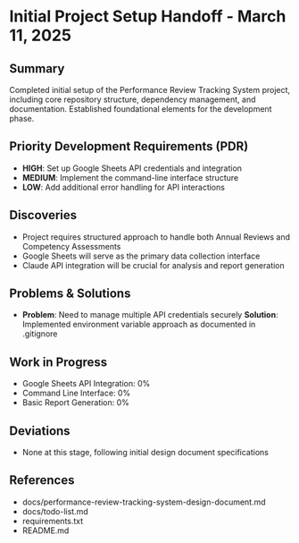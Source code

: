 # Initial Project Setup Handoff - March 11, 2025

## Summary
Completed initial setup of the Performance Review Tracking System project, including core repository structure, dependency management, and documentation. Established foundational elements for the development phase.

## Priority Development Requirements (PDR)
- **HIGH**: Set up Google Sheets API credentials and integration
- **MEDIUM**: Implement the command-line interface structure
- **LOW**: Add additional error handling for API interactions

## Discoveries
- Project requires structured approach to handle both Annual Reviews and Competency Assessments
- Google Sheets will serve as the primary data collection interface
- Claude API integration will be crucial for analysis and report generation

## Problems & Solutions
- **Problem**: Need to manage multiple API credentials securely
  **Solution**: Implemented environment variable approach as documented in .gitignore

## Work in Progress
- Google Sheets API Integration: 0%
- Command Line Interface: 0%
- Basic Report Generation: 0%

## Deviations
- None at this stage, following initial design document specifications

## References
- docs/performance-review-tracking-system-design-document.md
- docs/todo-list.md
- requirements.txt
- README.md
